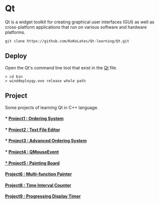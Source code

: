 # Qt
Qt is a widget toolkit for creating graphical user interfaces (GUI) as well as cross-platform applications that run on various software and hardware platforms. 

```
git clone https://github.com/KoKoLates/Qt-learning/Qt.git
```
## Deploy 
Open the Qt's command line tool that exist in the [Qt](https://github.com/KoKoLates/Qt-learning/tree/main/Qt_installation) file.
```
> cd bin
> winddeployqy.exe release whole path
```
## Project
Some projects of learning Qt in C++ language.
#### * [Project1 : Ordering System](https://github.com/KoKoLates/Qt-learning/tree/main/project1)
#### * [Project2 : Text File Editor](https://github.com/KoKoLates/Qt-learning/tree/main/project2)
#### * [Project3 : Advanced Ordering System](https://github.com/KoKoLates/Qt-learning/tree/main/project3)
#### * [Project4 : QMouseEvent](https://github.com/KoKoLates/Qt-learning/tree/main/project4)
#### [* Project5 : Painting Board](https://github.com/KoKoLates/Qt-learning/tree/main/project5)
#### [Project6 : Multi-function Painter](https://github.com/KoKoLates/Qt-learning/tree/main/project6)
#### [Project8 : Time Interval Counter](https://github.com/KoKoLates/Qt-learning/tree/main/project8)
#### [Project9 : Progressing Display Timer](https://github.com/KoKoLates/Qt-learning/tree/main/project9)
